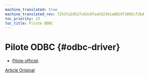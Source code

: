 ```yaml
---
machine_translated: true
machine_translated_rev: 72537a2d527c63c07aa5d2361a8829f3895cf2bd
toc_priority: 23
toc_title: Pilote ODBC
---
```


# Pilote ODBC {#odbc-driver}

-   [Pilote officiel](https://github.com/ClickHouse/clickhouse-odbc).

[Article Original](https://clickhouse.tech/docs/en/interfaces/odbc/) <!--hide-->
